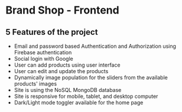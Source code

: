 # Brand Shop - Frontend

## 5 Features of the project
* Email and password based Authentication and Authorization using Firebase authentication
* Social login with Google
* User can add products using user interface
* User can edit and update the products
* Dynamically image population for the sliders from the available products' images
* Site is using the NoSQL MongoDB database 
* Site is responsive for mobile, tablet, and desktop computer
* Dark/Light mode toggler available for the home page